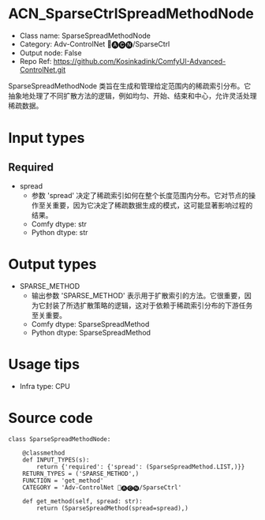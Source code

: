 # ACN_SparseCtrlSpreadMethodNode
- Class name: SparseSpreadMethodNode
- Category: Adv-ControlNet 🛂🅐🅒🅝/SparseCtrl
- Output node: False
- Repo Ref: https://github.com/Kosinkadink/ComfyUI-Advanced-ControlNet.git

SparseSpreadMethodNode 类旨在生成和管理给定范围内的稀疏索引分布。它抽象地处理了不同扩散方法的逻辑，例如均匀、开始、结束和中心，允许灵活处理稀疏数据。

# Input types
## Required
- spread
    - 参数 'spread' 决定了稀疏索引如何在整个长度范围内分布。它对节点的操作至关重要，因为它决定了稀疏数据生成的模式，这可能显著影响过程的结果。
    - Comfy dtype: str
    - Python dtype: str

# Output types
- SPARSE_METHOD
    - 输出参数 'SPARSE_METHOD' 表示用于扩散索引的方法。它很重要，因为它封装了所选扩散策略的逻辑，这对于依赖于稀疏索引分布的下游任务至关重要。
    - Comfy dtype: SparseSpreadMethod
    - Python dtype: SparseSpreadMethod

# Usage tips
- Infra type: CPU

# Source code
```
class SparseSpreadMethodNode:

    @classmethod
    def INPUT_TYPES(s):
        return {'required': {'spread': (SparseSpreadMethod.LIST,)}}
    RETURN_TYPES = ('SPARSE_METHOD',)
    FUNCTION = 'get_method'
    CATEGORY = 'Adv-ControlNet 🛂🅐🅒🅝/SparseCtrl'

    def get_method(self, spread: str):
        return (SparseSpreadMethod(spread=spread),)
```